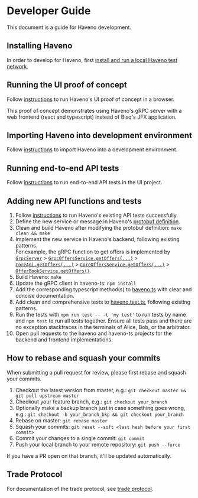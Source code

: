 # Developer Guide

This document is a guide for Haveno development.

## Installing Haveno

In order to develop for Haveno, first [install and run a local Haveno test network](installing.md).

## Running the UI proof of concept

Follow [instructions](https://github.com/haveno-dex/haveno-ts#run-in-a-browser) to run Haveno's UI proof of concept in a browser.

This proof of concept demonstrates using Haveno's gRPC server with a web frontend (react and typescript) instead of Bisq's JFX application.

## Importing Haveno into development environment

Follow [instructions](import-haveno.md) to import Haveno into a development environment.

## Running end-to-end API tests

Follow [instructions](https://github.com/haveno-dex/haveno-ts#run-tests) to run end-to-end API tests in the UI project.

## Adding new API functions and tests

1. Follow [instructions](https://github.com/haveno-dex/haveno-ts#run-tests) to run Haveno's existing API tests successfully.
2. Define the new service or message in Haveno's [protobuf definition](../proto/src/main/proto/grpc.proto).
3. Clean and build Haveno after modifying the protobuf definition: `make clean && make`
4. Implement the new service in Haveno's backend, following existing patterns.<br>
   For example, the gRPC function to get offers is implemented by [`GrpcServer`](https://github.com/haveno-dex/haveno/blob/master/daemon/src/main/java/bisq/daemon/grpc/GrpcServer.java) > [`GrpcOffersService.getOffers(...)`](https://github.com/haveno-dex/haveno/blob/b761dbfd378faf49d95090c126318b419af7926b/daemon/src/main/java/bisq/daemon/grpc/GrpcOffersService.java#L104) > [`CoreApi.getOffers(...)`](https://github.com/haveno-dex/haveno/blob/b761dbfd378faf49d95090c126318b419af7926b/core/src/main/java/bisq/core/api/CoreApi.java#L128) > [`CoreOffersService.getOffers(...)`](https://github.com/haveno-dex/haveno/blob/b761dbfd378faf49d95090c126318b419af7926b/core/src/main/java/bisq/core/api/CoreOffersService.java#L126) > [`OfferBookService.getOffers()`](https://github.com/haveno-dex/haveno/blob/b761dbfd378faf49d95090c126318b419af7926b/core/src/main/java/bisq/core/offer/OfferBookService.java#L193).
5. Build Haveno: `make`
6. Update the gRPC client in haveno-ts: `npm install`
7. Add the corresponding typescript method(s) to [haveno.ts](https://github.com/haveno-dex/haveno-ts/blob/master/src/haveno.ts) with clear and concise documentation.
8. Add clean and comprehensive tests to [haveno.test.ts](https://github.com/haveno-dex/haveno-ts/blob/master/src/haveno.test.ts), following existing patterns.
9. Run the tests with `npm run test -- -t 'my test'` to run tests by name and `npm test` to run all tests together. Ensure all tests pass and there are no exception stacktraces in the terminals of Alice, Bob, or the arbitrator.
10. Open pull requests to the haveno and haveno-ts projects for the backend and frontend implementations.

## How to rebase and squash your commits

When submitting a pull request for review, please first rebase and squash your commits.

1. Checkout the latest version from master, e.g.: `git checkout master && git pull upstream master`
2. Checkout your feature branch, e.g.: `git checkout your_branch`
3. Optionally make a backup branch just in case something goes wrong, e.g.: `git checkout -b your_branch_bkp && git checkout your_branch`
4. Rebase on master: `git rebase master`
5. Squash your commits: `git reset --soft <last hash before your first commit>`
6. Commit your changes to a single commit: `git commit`
7. Push your local branch to your remote repository: `git push --force`

If you have a PR open on that branch, it'll be updated automatically.

## Trade Protocol

For documentation of the trade protocol, see [trade protocol](trade_protocol/trade-protocol.pdf).